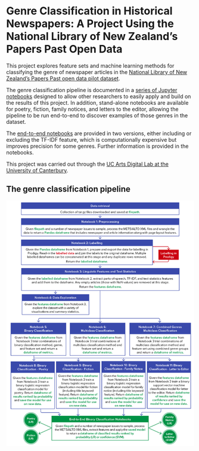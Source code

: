 # Genre Classification in Historical Newspapers: A Project Using the National Library of New Zealand’s Papers Past Open Data

This project explores feature sets and machine learning methods for classifying the genre of newspaper articles in the [National Library of New Zealand’s Papers Past open data pilot dataset](https://natlib.govt.nz/about-us/open-data/papers-past-metadata/papers-past-newspaper-open-data-pilot/dataset-papers-past-newspaper-open-data-pilot).

The genre classification pipeline is documented in a [series of Jupyter notebooks](https://github.com/karinstahel/Papers-Past-Genre-Classification/tree/main/pipeline-files) designed to allow other researchers to easily apply and build on the results of this project. In addition, stand-alone notebooks are available for poetry, fiction, family notices, and letters to the editor, allowing the pipeline to be run end-to-end to discover examples of those genres in the dataset.

The [end-to-end notebooks](https://github.com/karinstahel/Papers-Past-Genre-Classification/tree/main/end-to-end-notebook-files) are provided in two versions, either including or excluding the TF-IDF feature, which is computationally expensive but improves precision for some genres. Further information is provided in the notebooks.

This project was carried out through the [UC Arts Digital Lab at the University of Canterbury](http://dh.canterbury.ac.nz/).

## The genre classification pipeline

![Genre classification pipeline](https://github.com/karinstahel/Papers-Past-Genre-Classification/blob/main/pp_genre_pipeline-01.png?raw=true)
